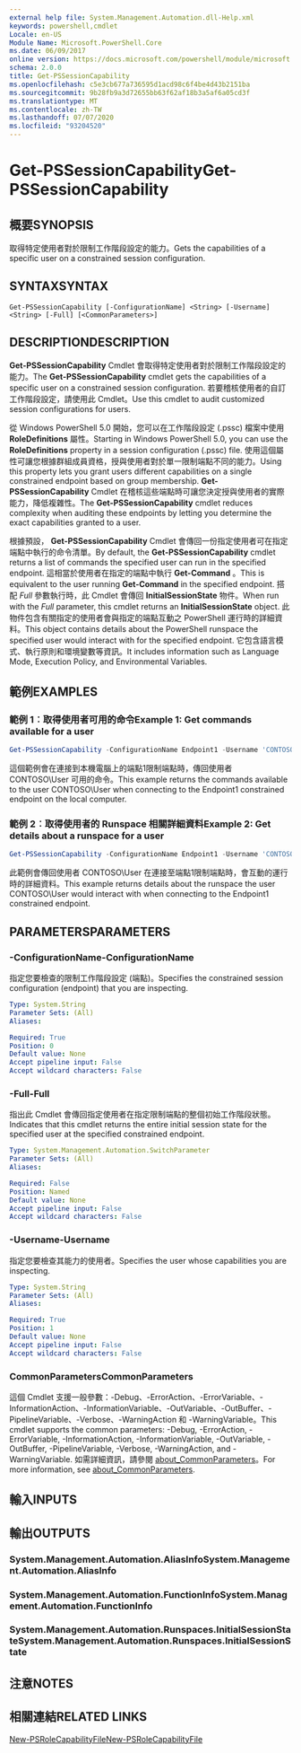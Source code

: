 ```yaml
---
external help file: System.Management.Automation.dll-Help.xml
keywords: powershell,cmdlet
Locale: en-US
Module Name: Microsoft.PowerShell.Core
ms.date: 06/09/2017
online version: https://docs.microsoft.com/powershell/module/microsoft.powershell.core/get-pssessioncapability?view=powershell-6&WT.mc_id=ps-gethelp
schema: 2.0.0
title: Get-PSSessionCapability
ms.openlocfilehash: c5e3cb677a736595d1acd98c6f4be4d43b2151ba
ms.sourcegitcommit: 9b28fb9a3d72655bb63f62af18b3a5af6a05cd3f
ms.translationtype: MT
ms.contentlocale: zh-TW
ms.lasthandoff: 07/07/2020
ms.locfileid: "93204520"
---
```

# <span data-ttu-id="3ec8e-103">Get-PSSessionCapability</span><span class="sxs-lookup"><span data-stu-id="3ec8e-103">Get-PSSessionCapability</span></span>

## <span data-ttu-id="3ec8e-104">概要</span><span class="sxs-lookup"><span data-stu-id="3ec8e-104">SYNOPSIS</span></span>
<span data-ttu-id="3ec8e-105">取得特定使用者對於限制工作階段設定的能力。</span><span class="sxs-lookup"><span data-stu-id="3ec8e-105">Gets the capabilities of a specific user on a constrained session configuration.</span></span>

## <span data-ttu-id="3ec8e-106">SYNTAX</span><span class="sxs-lookup"><span data-stu-id="3ec8e-106">SYNTAX</span></span>

```
Get-PSSessionCapability [-ConfigurationName] <String> [-Username] <String> [-Full] [<CommonParameters>]
```

## <span data-ttu-id="3ec8e-107">DESCRIPTION</span><span class="sxs-lookup"><span data-stu-id="3ec8e-107">DESCRIPTION</span></span>

<span data-ttu-id="3ec8e-108">**Get-PSSessionCapability** Cmdlet 會取得特定使用者對於限制工作階段設定的能力。</span><span class="sxs-lookup"><span data-stu-id="3ec8e-108">The **Get-PSSessionCapability** cmdlet gets the capabilities of a specific user on a constrained session configuration.</span></span>
<span data-ttu-id="3ec8e-109">若要稽核使用者的自訂工作階段設定，請使用此 Cmdlet。</span><span class="sxs-lookup"><span data-stu-id="3ec8e-109">Use this cmdlet to audit customized session configurations for users.</span></span>

<span data-ttu-id="3ec8e-110">從 Windows PowerShell 5.0 開始，您可以在工作階段設定 (.pssc) 檔案中使用 **RoleDefinitions** 屬性。</span><span class="sxs-lookup"><span data-stu-id="3ec8e-110">Starting in Windows PowerShell 5.0, you can use the **RoleDefinitions** property in a session configuration (.pssc) file.</span></span>
<span data-ttu-id="3ec8e-111">使用這個屬性可讓您根據群組成員資格，授與使用者對於單一限制端點不同的能力。</span><span class="sxs-lookup"><span data-stu-id="3ec8e-111">Using this property lets you grant users different capabilities on a single constrained endpoint based on group membership.</span></span>
<span data-ttu-id="3ec8e-112">**Get-PSSessionCapability** Cmdlet 在稽核這些端點時可讓您決定授與使用者的實際能力，降低複雜性。</span><span class="sxs-lookup"><span data-stu-id="3ec8e-112">The **Get-PSSessionCapability** cmdlet reduces complexity when auditing these endpoints by letting you determine the exact capabilities granted to a user.</span></span>

<span data-ttu-id="3ec8e-113">根據預設， **Get-PSSessionCapability** Cmdlet 會傳回一份指定使用者可在指定端點中執行的命令清單。</span><span class="sxs-lookup"><span data-stu-id="3ec8e-113">By default, the **Get-PSSessionCapability** cmdlet returns a list of commands the specified user can run in the specified endpoint.</span></span>
<span data-ttu-id="3ec8e-114">這相當於使用者在指定的端點中執行 **Get-Command** 。</span><span class="sxs-lookup"><span data-stu-id="3ec8e-114">This is equivalent to the user running **Get-Command** in the specified endpoint.</span></span>
<span data-ttu-id="3ec8e-115">搭配 *Full* 參數執行時，此 Cmdlet 會傳回 **InitialSessionState** 物件。</span><span class="sxs-lookup"><span data-stu-id="3ec8e-115">When run with the *Full* parameter, this cmdlet returns an **InitialSessionState** object.</span></span>
<span data-ttu-id="3ec8e-116">此物件包含有關指定的使用者會與指定的端點互動之 PowerShell 運行時的詳細資料。</span><span class="sxs-lookup"><span data-stu-id="3ec8e-116">This object contains details about the PowerShell runspace the specified user would interact with for the specified endpoint.</span></span>
<span data-ttu-id="3ec8e-117">它包含語言模式、執行原則和環境變數等資訊。</span><span class="sxs-lookup"><span data-stu-id="3ec8e-117">It includes information such as Language Mode, Execution Policy, and Environmental Variables.</span></span>

## <span data-ttu-id="3ec8e-118">範例</span><span class="sxs-lookup"><span data-stu-id="3ec8e-118">EXAMPLES</span></span>

### <span data-ttu-id="3ec8e-119">範例 1︰取得使用者可用的命令</span><span class="sxs-lookup"><span data-stu-id="3ec8e-119">Example 1: Get commands available for a user</span></span>

```powershell
Get-PSSessionCapability -ConfigurationName Endpoint1 -Username 'CONTOSO\User'
```

<span data-ttu-id="3ec8e-120">這個範例會在連接到本機電腦上的端點1限制端點時，傳回使用者 CONTOSO\User 可用的命令。</span><span class="sxs-lookup"><span data-stu-id="3ec8e-120">This example returns the commands available to the user CONTOSO\User when connecting to the Endpoint1 constrained endpoint on the local computer.</span></span>

### <span data-ttu-id="3ec8e-121">範例 2︰取得使用者的 Runspace 相關詳細資料</span><span class="sxs-lookup"><span data-stu-id="3ec8e-121">Example 2: Get details about a runspace for a user</span></span>

```powershell
Get-PSSessionCapability -ConfigurationName Endpoint1 -Username 'CONTOSO\User' -Full
```

<span data-ttu-id="3ec8e-122">此範例會傳回使用者 CONTOSO\User 在連接至端點1限制端點時，會互動的運行時的詳細資料。</span><span class="sxs-lookup"><span data-stu-id="3ec8e-122">This example returns details about the runspace the user CONTOSO\User would interact with when connecting to the Endpoint1 constrained endpoint.</span></span>

## <span data-ttu-id="3ec8e-123">PARAMETERS</span><span class="sxs-lookup"><span data-stu-id="3ec8e-123">PARAMETERS</span></span>

### <span data-ttu-id="3ec8e-124">-ConfigurationName</span><span class="sxs-lookup"><span data-stu-id="3ec8e-124">-ConfigurationName</span></span>

<span data-ttu-id="3ec8e-125">指定您要檢查的限制工作階段設定 (端點)。</span><span class="sxs-lookup"><span data-stu-id="3ec8e-125">Specifies the constrained session configuration (endpoint) that you are inspecting.</span></span>

```yaml
Type: System.String
Parameter Sets: (All)
Aliases:

Required: True
Position: 0
Default value: None
Accept pipeline input: False
Accept wildcard characters: False
```

### <span data-ttu-id="3ec8e-126">-Full</span><span class="sxs-lookup"><span data-stu-id="3ec8e-126">-Full</span></span>

<span data-ttu-id="3ec8e-127">指出此 Cmdlet 會傳回指定使用者在指定限制端點的整個初始工作階段狀態。</span><span class="sxs-lookup"><span data-stu-id="3ec8e-127">Indicates that this cmdlet returns the entire initial session state for the specified user at the specified constrained endpoint.</span></span>

```yaml
Type: System.Management.Automation.SwitchParameter
Parameter Sets: (All)
Aliases:

Required: False
Position: Named
Default value: None
Accept pipeline input: False
Accept wildcard characters: False
```

### <span data-ttu-id="3ec8e-128">-Username</span><span class="sxs-lookup"><span data-stu-id="3ec8e-128">-Username</span></span>

<span data-ttu-id="3ec8e-129">指定您要檢查其能力的使用者。</span><span class="sxs-lookup"><span data-stu-id="3ec8e-129">Specifies the user whose capabilities you are inspecting.</span></span>

```yaml
Type: System.String
Parameter Sets: (All)
Aliases:

Required: True
Position: 1
Default value: None
Accept pipeline input: False
Accept wildcard characters: False
```

### <span data-ttu-id="3ec8e-130">CommonParameters</span><span class="sxs-lookup"><span data-stu-id="3ec8e-130">CommonParameters</span></span>

<span data-ttu-id="3ec8e-131">這個 Cmdlet 支援一般參數：-Debug、-ErrorAction、-ErrorVariable、-InformationAction、-InformationVariable、-OutVariable、-OutBuffer、-PipelineVariable、-Verbose、-WarningAction 和 -WarningVariable。</span><span class="sxs-lookup"><span data-stu-id="3ec8e-131">This cmdlet supports the common parameters: -Debug, -ErrorAction, -ErrorVariable, -InformationAction, -InformationVariable, -OutVariable, -OutBuffer, -PipelineVariable, -Verbose, -WarningAction, and -WarningVariable.</span></span> <span data-ttu-id="3ec8e-132">如需詳細資訊，請參閱 [about_CommonParameters](https://go.microsoft.com/fwlink/?LinkID=113216)。</span><span class="sxs-lookup"><span data-stu-id="3ec8e-132">For more information, see [about_CommonParameters](https://go.microsoft.com/fwlink/?LinkID=113216).</span></span>

## <span data-ttu-id="3ec8e-133">輸入</span><span class="sxs-lookup"><span data-stu-id="3ec8e-133">INPUTS</span></span>

## <span data-ttu-id="3ec8e-134">輸出</span><span class="sxs-lookup"><span data-stu-id="3ec8e-134">OUTPUTS</span></span>

### <span data-ttu-id="3ec8e-135">System.Management.Automation.AliasInfo</span><span class="sxs-lookup"><span data-stu-id="3ec8e-135">System.Management.Automation.AliasInfo</span></span>

### <span data-ttu-id="3ec8e-136">System.Management.Automation.FunctionInfo</span><span class="sxs-lookup"><span data-stu-id="3ec8e-136">System.Management.Automation.FunctionInfo</span></span>

### <span data-ttu-id="3ec8e-137">System.Management.Automation.Runspaces.InitialSessionState</span><span class="sxs-lookup"><span data-stu-id="3ec8e-137">System.Management.Automation.Runspaces.InitialSessionState</span></span>

## <span data-ttu-id="3ec8e-138">注意</span><span class="sxs-lookup"><span data-stu-id="3ec8e-138">NOTES</span></span>

## <span data-ttu-id="3ec8e-139">相關連結</span><span class="sxs-lookup"><span data-stu-id="3ec8e-139">RELATED LINKS</span></span>

[<span data-ttu-id="3ec8e-140">New-PSRoleCapabilityFile</span><span class="sxs-lookup"><span data-stu-id="3ec8e-140">New-PSRoleCapabilityFile</span></span>](New-PSRoleCapabilityFile.md)
